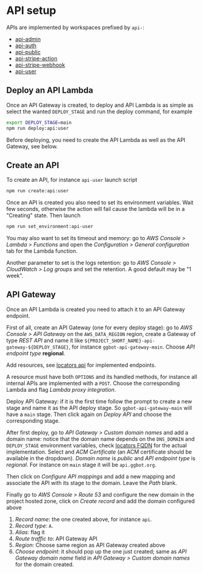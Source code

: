 # API setup

APIs are implemented by workspaces prefixed by `api-`:

- [api-admin](../../api-admin/)
- [api-auth](../../api-auth/)
- [api-public](../../api-public/)
- [api-stripe-action](../../api-stripe-action/)
- [api-stripe-webhook](../../api-stripe-webhook/)
- [api-user](../../api-user/)

## Deploy an API Lambda

Once an API Gateway is created, to deploy and API Lambda is as simple as select the wanted `DEPLOY_STAGE` and run the deploy command, for example

```sh
export DEPLOY_STAGE=main
npm run deploy:api:user
```

Before deploying, you need to create the API Lambda as well as the API Gateway, see below.

## Create an API

To create an API, for instance `api-user` launch script

```sh
npm run create:api:user
```

Once an API is created you also need to set its environment variables.
Wait few seconds, otherwise the action will fail cause the lambda will be in a "Creating" state. Then launch

```sh
npm run set_environment:api-user
```

You may also want to set its timeout and memory: go to _AWS Console > Lambda > Functions_ and open the _Configuration > General configuration_ tab for the Lambda function.

Another parameter to set is the logs retention: go to _AWS Console > CloudWatch > Log groups_ and set the retention. A good default may be "1 week".

## API Gateway

Once an API Lambda is created you need to attach it to an API Gateway endpoint.

First of all, create an API Gateway (one for every deploy stage): go to _AWS Console > API Gateway_ on the `AWS_DATA_REGION` region, create a Gateway of type _REST API_ and name it like `${PROJECT_SHORT_NAME}-api-gateway-${DEPLOY_STAGE}`, for instance `ggbot-api-gateway-main`. Choose _API endpoint type_ **regional**.

Add resources, see [locators api](../../locators/src/api.ts) for implemented endpoints.

A resource must have both `OPTIONS` and its handled methods, for instance all internal APIs are implemented with a `POST`. Choose the corresponding Lambda and flag _Lambda proxy integration_.

Deploy API Gateway: if it is the first time follow the prompt to create a new stage and name it as the API deploy stage. So `ggbot-api-gateway-main` will have a `main` stage. Then click again on _Deploy API_ and choose the corresponding stage.

After first deploy, go to _API Gateway > Custom domain names_ and add a domain name: notice that the domain name depends on the `DNS_DOMAIN` and `DEPLOY_STAGE` environment variables, check [locators FQDN](../../locators/src/FQDNs.ts) for the actual implementation. Select and _ACM Certificate_ (an ACM certificate should be available in the dropdown). _Domain name_ is _public_ and _API endpoint type_ is _regional_. For instance on `main` stage it will be `api.ggbot.org`.

Then click on _Configure API mappings_ and add a new mapping and associate the API with its stage to the domain. Leave the _Path_ blank.

Finally go to _AWS Console > Route 53_ and configure the new domain in the project hosted zone, click on _Create record_ and add the domain configured above

1. _Record name_: the one created above, for instance `api`.
2. _Record type_: `A`.
3. _Alias_: flag it
4. _Route traffic to_: API Gateway API
5. _Region_: Choose same region as API Gateway created above
6. _Choose endpoint_: it should pop up the one just created; same as _API Gateway domain name_ field in _API Gateway > Custom domain names_ for the domain created.
